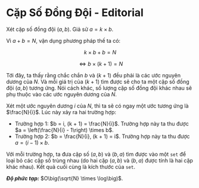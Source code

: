 # Cặp Số Đồng Đội - Editorial

Xét cặp số đồng đội $(a, b)$. Giả sử $a = k \times b$.

Vì $a + b = N,$ vận dụng phương pháp thế ta có:

$$k \times b + b = N$$

$$\Leftrightarrow b \times (k + 1) = N$$

Tới đây, ta thấy rằng chắc chắn $b$ và $(k + 1)$ đều phải là các ước nguyên dương của $N$. Và mỗi giá trị của $(k + 1)$ tìm được sẽ cho ta một cặp số đồng đội $(a, b)$ tương ứng. Nói cách khác, số lượng cặp số đồng đội khác nhau sẽ phụ thuộc vào các ước nguyên dương của $N$.

Xét một ước nguyên dương $i$ của $N,$ thì ta sẽ có ngay một ước tương ứng là $\frac{N}{i}$. Lúc này xảy ra hai trường hợp:

- Trường hợp $1$: $b = i, (k + 1) = \frac{N}{i}$. Trường hợp này ta thu được $a = \left(\frac{N}{i} - 1\right) \times b$. 
- Trường hợp $2$: $b = \frac{N}{i}, (k + 1) = i$. Trường hợp này ta thu được $a = (i - 1) \times b$.

Với mỗi trường hợp, ta đưa cặp số $(a, b)$ và $(b, a)$ tìm được vào một `set` để loại bỏ các cặp số trùng nhau (do hai cặp $(a, b)$ và $(b, a)$ được tính là hai cặp khác nhau). Kết quả cuối cùng là kích thước của `set`.

***Độ phức tạp:*** $O\big(\sqrt{N} \times \log\big)$.